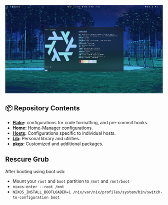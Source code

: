 <!-- markdownlint-disable MD041 MD033 MD013 -->

<div align="center">
<a href="#">
  <img src="./assets/images/2024-07-21T09:52:52,268412782+07:00.png" alt="neofetch"/>
</a>
</div>

## :package: Repository Contents

- **[Flake](./flake):** configurations for code formatting, and pre-commit hooks.
- **[Home](./home):** [Home-Manager](https://github.com/nix-community/home-manager) configurations.
- **[Hosts](./hosts):** Configurations specific to individual hosts.
- **[Lib](./lib):** Personal library and utilities.
- **[pkgs](./pkgs):** Customized and additional packages.

## Rescure Grub

After booting using boot usb:

- Mount your `root` and `boot` partition to `/mnt` and `/mnt/boot`
- `nixos-enter --root /mnt`
- `NIXOS_INSTALL_BOOTLOADER=1 /nix/var/nix/profiles/system/bin/switch-to-configuration boot`

